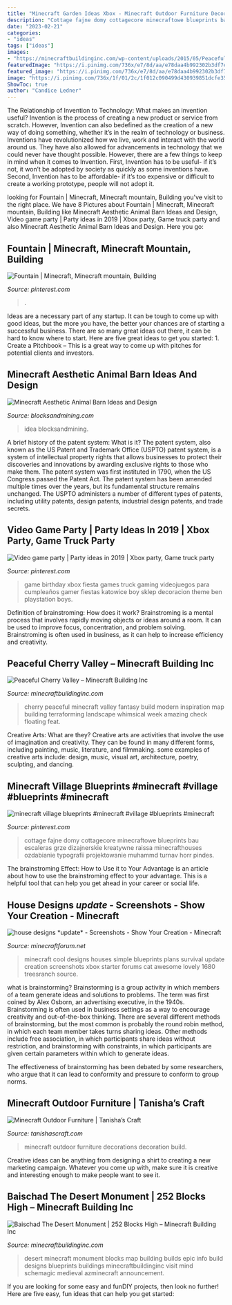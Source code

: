 ```yaml
---
title: "Minecraft Garden Ideas Xbox - Minecraft Outdoor Furniture Decorations Decoration Build"
description: "Cottage fajne domy cottagecore minecraftowe blueprints bau escaleras grze dizajnerskie kreatywne raissa minecrafthouses ozdabianie typografii projektowanie muhammd turnav horr pindes"
date: "2023-02-21"
categories:
- "ideas"
tags: ["ideas"]
images:
- "https://minecraftbuildinginc.com/wp-content/uploads/2015/05/Peaceful-Cherry-Valley-minecraft-inspiration-download-floating-beautiful-art-660x330.jpg"
featuredImage: "https://i.pinimg.com/736x/e7/8d/aa/e78daa4b992302b3df7e6d525ee2d7e1.jpg"
featured_image: "https://i.pinimg.com/736x/e7/8d/aa/e78daa4b992302b3df7e6d525ee2d7e1.jpg"
image: "https://i.pinimg.com/736x/1f/01/2c/1f012c090499d430939851dcfe35619d--minecraft-fountain.jpg"
ShowToc: true
author: "Candice Ledner"
---
```



The Relationship of Invention to Technology: What makes an invention useful?
Invention is the process of creating a new product or service from scratch. However, Invention can also bedefined as the creation of a new way of doing something, whether it’s in the realm of technology or business. Inventions have revolutionized how we live, work and interact with the world around us. They have also allowed for advancements in technology that we could never have thought possible. 
However, there are a few things to keep in mind when it comes to Invention. First, Invention has to be useful- if it’s not, it won’t be adopted by society as quickly as some inventions have. Second, Invention has to be affordable- if it’s too expensive or difficult to create a working prototype, people will not adopt it.

	

		
looking for Fountain | Minecraft, Minecraft mountain, Building you've visit to the right place. We have 8 Pictures about Fountain | Minecraft, Minecraft mountain, Building like Minecraft Aesthetic Animal Barn Ideas and Design, Video game party | Party ideas in 2019 | Xbox party, Game truck party and also Minecraft Aesthetic Animal Barn Ideas and Design. Here you go:
		
    
## Fountain | Minecraft, Minecraft Mountain, Building

<img loading=lazy src="https://i.pinimg.com/736x/1f/01/2c/1f012c090499d430939851dcfe35619d--minecraft-fountain.jpg" onerror="this.onerror=null;this.src='https://tse1.mm.bing.net/th?id=OIP.-KpY0plqdEJ6YQkrKcPgeQHaNJ&amp;pid=15.1';" alt="Fountain | Minecraft, Minecraft mountain, Building">

_Source: pinterest.com_

>. 

	

Ideas are a necessary part of any startup. It can be tough to come up with good ideas, but the more you have, the better your chances are of starting a successful business. There are so many great ideas out there, it can be hard to know where to start. Here are five great ideas to get you started: 1. Create a Pitchbook – This is a great way to come up with pitches for potential clients and investors.

    
## Minecraft Aesthetic Animal Barn Ideas And Design

<img loading=lazy src="https://blocksandmining.com/wp-content/uploads/2021/02/Aesthetic_Animal_Barn.jpg" onerror="this.onerror=null;this.src='https://tse3.mm.bing.net/th?id=OIP.vEa3kV1mY_gCHiQ2-lzAXwHaDg&amp;pid=15.1';" alt="Minecraft Aesthetic Animal Barn Ideas and Design">

_Source: blocksandmining.com_

>idea blocksandmining. 

	

A brief history of the patent system: What is it?
The patent system, also known as the US Patent and Trademark Office (USPTO) patent system, is a system of intellectual property rights that allows businesses to protect their discoveries and innovations by awarding exclusive rights to those who make them. The patent system was first instituted in 1790, when the US Congress passed the Patent Act. The patent system has been amended multiple times over the years, but its fundamental structure remains unchanged. The USPTO administers a number of different types of patents, including utility patents, design patents, industrial design patents, and trade secrets.

    
## Video Game Party | Party Ideas In 2019 | Xbox Party, Game Truck Party

<img loading=lazy src="https://i.pinimg.com/736x/ce/75/9b/ce759b12717a0152d05e3b6c2741a4b0--gamer-birthday-party-ideas-game-truck-birthday-party.jpg?b=t" onerror="this.onerror=null;this.src='https://tse3.mm.bing.net/th?id=OIP.lcSS-d6ns2Kv592LbBEUSAHaJ3&amp;pid=15.1';" alt="Video game party | Party ideas in 2019 | Xbox party, Game truck party">

_Source: pinterest.com_

>game birthday xbox fiesta games truck gaming videojuegos para cumpleaños gamer fiestas katowice boy sklep decoracion theme ben playstation boys. 

	

Definition of brainstroming: How does it work?
Brainstroming is a mental process that involves rapidly moving objects or ideas around a room. It can be used to improve focus, concentration, and problem solving. Brainstroming is often used in business, as it can help to increase efficiency and creativity.

    
## Peaceful Cherry Valley – Minecraft Building Inc

<img loading=lazy src="https://minecraftbuildinginc.com/wp-content/uploads/2015/05/Peaceful-Cherry-Valley-minecraft-inspiration-download-floating-beautiful-art-660x330.jpg" onerror="this.onerror=null;this.src='https://tse1.mm.bing.net/th?id=OIP.3wxRlCKkpdeEdlN_iWXWugHaDt&amp;pid=15.1';" alt="Peaceful Cherry Valley – Minecraft Building Inc">

_Source: minecraftbuildinginc.com_

>cherry peaceful minecraft valley fantasy build modern inspiration map building terraforming landscape whimsical week amazing check floating feat. 

	

Creative Arts: What are they?
Creative arts are activities that involve the use of imagination and creativity. They can be found in many different forms, including painting, music, literature, and filmmaking. some examples of creative arts include: design, music, visual art, architecture, poetry, sculpting, and dancing.

    
## Minecraft Village Blueprints #minecraft #village #blueprints #minecraft

<img loading=lazy src="https://i.pinimg.com/736x/e7/8d/aa/e78daa4b992302b3df7e6d525ee2d7e1.jpg" onerror="this.onerror=null;this.src='https://tse4.mm.bing.net/th?id=OIP.B1TQFf2oNm4lkunrQ1s6NQHaHV&amp;pid=15.1';" alt="minecraft village blueprints #minecraft #village #blueprints #minecraft">

_Source: pinterest.com_

>cottage fajne domy cottagecore minecraftowe blueprints bau escaleras grze dizajnerskie kreatywne raissa minecrafthouses ozdabianie typografii projektowanie muhammd turnav horr pindes. 

	

The brainstroming Effect: How to Use it to Your Advantage is an article about how to use the brainstroming effect to your advantage. This is a helpful tool that can help you get ahead in your career or social life.

    
## House Designs *update* - Screenshots - Show Your Creation - Minecraft

<img loading=lazy src="https://i.imgur.com/dfm9A.jpg" onerror="this.onerror=null;this.src='https://tse1.mm.bing.net/th?id=OIP.ymg_bM3erE6-d2K3PyNh_wHaEY&amp;pid=15.1';" alt="house designs *update* - Screenshots - Show Your Creation - Minecraft">

_Source: minecraftforum.net_

>minecraft cool designs houses simple blueprints plans survival update creation screenshots xbox starter forums cat awesome lovely 1680 treesranch source. 

	

what is brainstorming?
Brainstorming is a group activity in which members of a team generate ideas and solutions to problems. The term was first coined by Alex Osborn, an advertising executive, in the 1940s. Brainstorming is often used in business settings as a way to encourage creativity and out-of-the-box thinking. 
There are several different methods of brainstorming, but the most common is probably the round robin method, in which each team member takes turns sharing ideas. Other methods include free association, in which participants share ideas without restriction, and brainstorming with constraints, in which participants are given certain parameters within which to generate ideas. 

The effectiveness of brainstorming has been debated by some researchers, who argue that it can lead to conformity and pressure to conform to group norms.

    
## Minecraft Outdoor Furniture | Tanisha’s Craft

<img loading=lazy src="https://www.tanishascraft.com/application/files/9115/6010/7225/MinecraftOutdoorFurniture-18.jpg" onerror="this.onerror=null;this.src='https://tse3.mm.bing.net/th?id=OIP.I_MF-Y4jvynCBROadMzm8QHaEK&amp;pid=15.1';" alt="Minecraft Outdoor Furniture | Tanisha’s Craft">

_Source: tanishascraft.com_

>minecraft outdoor furniture decorations decoration build. 

	

Creative ideas can be anything from designing a shirt to creating a new marketing campaign. Whatever you come up with, make sure it is creative and interesting enough to make people want to see it.

    
## Baischad The Desert Monument | 252 Blocks High – Minecraft Building Inc

<img loading=lazy src="http://minecraftbuildinginc.com/wp-content/uploads/2014/01/Baischad-The-Desert-Monument-252-Blocks-High-minecraft-building-ideas-6.jpg" onerror="this.onerror=null;this.src='https://tse4.mm.bing.net/th?id=OIP.P-v5siGWGY-vZCNyFswPFwHaEW&amp;pid=15.1';" alt="Baischad The Desert Monument | 252 Blocks High – Minecraft Building Inc">

_Source: minecraftbuildinginc.com_

>desert minecraft monument blocks map building builds epic info build designs blueprints buildings minecraftbuildinginc visit mind schemagic medieval azminecraft announcement. 

	

If you are looking for some easy and funDIY projects, then look no further! Here are five easy, fun ideas that can help you get started: 

